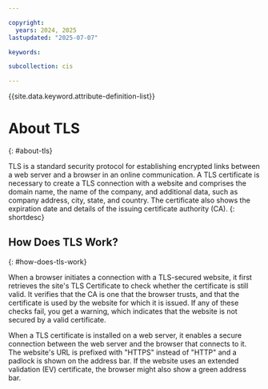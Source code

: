 ```yaml
---

copyright:
  years: 2024, 2025
lastupdated: "2025-07-07"

keywords:

subcollection: cis

---
```


{{site.data.keyword.attribute-definition-list}}

# About TLS
{: #about-tls}

TLS is a standard security protocol for establishing encrypted links between a web server and a browser in an online communication. A TLS certificate is necessary to create a TLS connection with a website and comprises the domain name, the name of the company, and additional data, such as company address, city, state, and country. The certificate also shows the expiration date and details of the issuing certificate authority (CA).
{: shortdesc}

## How Does TLS Work?
{: #how-does-tls-work}

When a browser initiates a connection with a TLS-secured website, it first retrieves the site's TLS Certificate to check whether the certificate is still valid. It verifies that the CA is one that the browser trusts, and that the certificate is used by the website for which it is issued. If any of these checks fail, you get a warning, which indicates that the website is not secured by a valid certificate.

When a TLS certificate is installed on a web server, it enables a secure connection between the web server and the browser that connects to it. The website's URL is prefixed with "HTTPS" instead of "HTTP" and a padlock is shown on the address bar. If the website uses an extended validation (EV) certificate, the browser might also show a green address bar.
